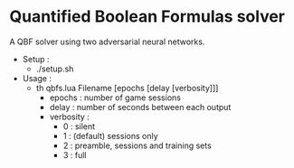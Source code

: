 # Quantified Boolean Formulas solver #

A QBF solver using two adversarial neural networks.

  * Setup :
    * ./setup.sh
  * Usage :
    * th qbfs.lua Filename [epochs [delay [verbosity]]]
        * epochs    : number of game sessions
        * delay     : number of seconds between each output
        * verbosity :
            - 0 : silent
            - 1 : (default) sessions only
            - 2 : preamble, sessions and training sets
            - 3 : full